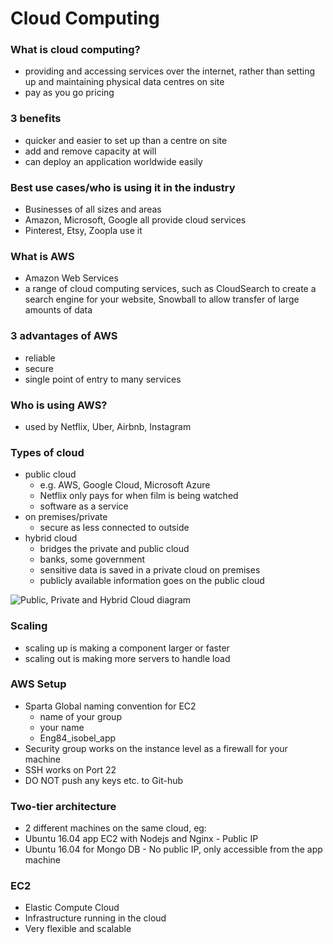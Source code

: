 # Cloud Computing

### What is cloud computing?
- providing and accessing services over the internet, rather than setting up and maintaining physical data centres on site
- pay as you go pricing

### 3 benefits
- quicker and easier to set up than a centre on site
- add and remove capacity at will
- can deploy an application worldwide easily

### Best use cases/who is using it in the industry
- Businesses of all sizes and areas
- Amazon, Microsoft, Google all provide cloud services
- Pinterest, Etsy, Zoopla use it

### What is AWS
- Amazon Web Services
- a range of cloud computing services, such as CloudSearch to create a search engine for your website, Snowball to allow transfer of large amounts of data

### 3 advantages of AWS
- reliable
- secure
- single point of entry to many services

### Who is using AWS?
- used by Netflix, Uber, Airbnb, Instagram

### Types of cloud
- public cloud
    - e.g. AWS, Google Cloud, Microsoft Azure
    - Netflix only pays for when film is being watched
    - software as a service
- on premises/private
    - secure as less connected to outside
- hybrid cloud
    - bridges the private and public cloud
    - banks, some government
    - sensitive data is saved in a private cloud on premises
    - publicly available information goes on the public cloud
    
![Public, Private and Hybrid Cloud diagram](https://www.cisecurity.org/wp-content/uploads/2019/06/hybrid-cloud-environment.png)
    
### Scaling
- scaling up is making a component larger or faster
- scaling out is making more servers to handle load

### AWS Setup
- Sparta Global naming convention for EC2
    - name of your group
    - your name
    - Eng84_isobel_app
- Security group works on the instance level as a firewall for your machine
- SSH works on Port 22
- DO NOT push any keys etc. to Git-hub

### Two-tier architecture
- 2 different machines on the same cloud, eg:
- Ubuntu 16.04 app EC2 with Nodejs and Nginx - Public IP
- Ubuntu 16.04 for Mongo DB - No public IP, only accessible from the app machine

### EC2
- Elastic Compute Cloud
- Infrastructure running in the cloud
- Very flexible and scalable